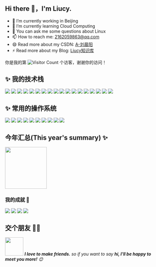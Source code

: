 ## Hi there 👋，I'm Liucy.


<!-- **liuchenyang0703/liuchenyang0703** is a ✨ _special_ ✨ repository because its `README.md` (this file) appears on your GitHub profile.  

Here are some ideas to get you started :-->

- 🔭 I’m currently working in Beijing
- 🌱 I’m currently learning Cloud Computing
- 💬 You can ask me some questions about Linux 
- 📫 How to reach me: 2162059863@qq.com
- 😄 Read more about my CSDN: [A-刘晨阳](https://blog.csdn.net/liu_chen_yang?type=blog)
- ⚡ Read more about my Blog: [Liucy知识库](http://liuchenyang.top)

你是我的第 ![Visitor Count](https://profile-counter.glitch.me/wisdom-zhe/count.svg) 个访客，谢谢你的访问！

## ✨ 我的技术栈   

![](https://img.shields.io/badge/-Linux-000000?style=flat-square&logo=Linux&logoColor=fff)
![](https://img.shields.io/badge/-Docker-2496ED?style=flat-square&logo=Docker&logoColor=fff)
![](https://img.shields.io/badge/-Kubernetes-326CE5?style=flat-square&logo=Kubernetes&logoColor=fff)
![](https://img.shields.io/badge/-Podman-892CA0?style=flat-square&logo=Podman&logoColor=fff)
![](https://img.shields.io/badge/-Zabbix-DC382D?style=flat-square&logo=zabbix&logoColor=fff)
![](https://img.shields.io/badge/-Prometheus-E6522C?style=flat-square&logo=Prometheus&logoColor=fff)
![](https://img.shields.io/badge/-Nginx-009639?style=flat-square&logo=Nginx&logoColor=fff)
![](https://img.shields.io/badge/-Jenkins-D24939?style=flat-square&logo=Jenkins&logoColor=fff)
![](https://img.shields.io/badge/-Ansible-000000?style=flat-square&logo=Ansible&logoColor=fff)
![](https://img.shields.io/badge/-KVM-FF6600?style=flat-square&logo=KVM&logoColor=fff)
![](https://img.shields.io/badge/-OpenSSH-333?style=flat-square&logo=OpenSSH&logoColor=fff)
![](https://img.shields.io/badge/-JDK-5382A1?style=flat-square&logo=Java&logoColor=fff)
![](https://img.shields.io/badge/-JumpServer-007ACC?style=flat-square&logo=JumpServer&logoColor=fff)
![](https://img.shields.io/badge/-Firewalld-FE7C00?style=flat-square&logo=Firewalld&logoColor=fff)
![](https://img.shields.io/badge/-MySQL-4479A1?style=flat-square&logo=MySQL&logoColor=fff)
![](https://img.shields.io/badge/-Redis-DC382D?style=flat-square&logo=Redis&logoColor=fff)
![](https://img.shields.io/badge/-Git-E84E31?style=flat-square&logo=Git&logoColor=fff)
![](https://img.shields.io/badge/-Python-3e74a2?style=flat-square&logo=Python&logoColor=fff)

## ✨ 常用的操作系统  

![](https://img.shields.io/badge/-CentOS-262577?style=flat-square&logo=CentOS&logoColor=fff)
![](https://img.shields.io/badge/-CentOS_Stream-262577?style=flat-square&logo=CentOS&logoColor=fff)
![](https://img.shields.io/badge/-Red%20Hat-EE0000?style=flat-square&logo=RedHat&logoColor=fff)
![](https://img.shields.io/badge/-Ubuntu-E95420?style=flat-square&logo=Ubuntu&logoColor=fff)
![](https://img.shields.io/badge/-Rocky%20Linux-10B981?style=flat-square&logo=Rocky%20Linux&logoColor=fff)
![](https://img.shields.io/badge/-Kylin-FF0000?style=flat-square&logoColor=fff)
![](https://img.shields.io/badge/-Windows-0078D6?style=flat-square&logo=Windows&logoColor=fff)
![](https://img.shields.io/badge/-openEuler-0033A0?style=flat-square&logo=openEuler&logoColor=fff)
![](https://img.shields.io/badge/-VMware%20ESXi-607078?style=flat-square&logo=VMware&logoColor=fff)
![](https://img.shields.io/badge/-SUSE-0C722F?style=flat-square&logo=SUSE&logoColor=fff)


## 今年汇总(This year's summary) ✨
<img align="" height="137px" src="https://github-readme-stats.vercel.app/api?username=liuchenyang0703&hide_title=true&hide_border=true&show_icons=true&include_all_commits=true&line_height=21&bg_color=0,EC6C6C,FFD479,FFFC79,73FA79&theme=graywhite&locale=cn"/>

<!-- <img align="" height="137px" src="https://github-readme-stats.vercel.app/api/top-langs/?username=liuchenyang0703&hide_title=true&hide_border=true&layout=compact&bg_color=0,73FA79,73FDFF,D783FF&theme=graywhite&locale=cn"/> -->




### 我的成就 🏅
![](https://stats.justsong.cn/api/github?username=liuchenyang0703&theme=dark)
![](https://stats.justsong.cn/api/csdn?id=liu_chen_yang&theme=dark)
![](https://stats.justsong.cn/api/juejin?id=1522190805637534&theme=dark)
![](https://stats.justsong.cn/api/zhihu?id=liu_chen_yang&theme=dark)

## 交个朋友 👬🏻

<img src="https://media.giphy.com/media/LnQjpWaON8nhr21vNW/giphy.gif" width="60"> <em><b>I love to make friends.</b> so if you want to say <b>hi, I'll be happy to meet you more!</b> 😊</em>


<!-- - 👯 I’m looking to collaborate on ... 
- 🤔 I’m looking for help with ... -->

